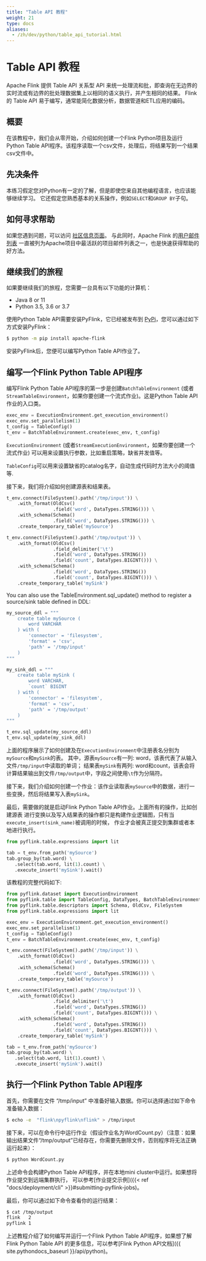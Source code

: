 ```yaml
---
title: "Table API 教程"
weight: 21
type: docs
aliases:
  - /zh/dev/python/table_api_tutorial.html
---
```

<!--
Licensed to the Apache Software Foundation (ASF) under one
or more contributor license agreements.  See the NOTICE file
distributed with this work for additional information
regarding copyright ownership.  The ASF licenses this file
to you under the Apache License, Version 2.0 (the
"License"); you may not use this file except in compliance
with the License.  You may obtain a copy of the License at

  http://www.apache.org/licenses/LICENSE-2.0

Unless required by applicable law or agreed to in writing,
software distributed under the License is distributed on an
"AS IS" BASIS, WITHOUT WARRANTIES OR CONDITIONS OF ANY
KIND, either express or implied.  See the License for the
specific language governing permissions and limitations
under the License.
-->

# Table API 教程



Apache Flink 提供 Table API 关系型 API 来统一处理流和批，即查询在无边界的实时流或有边界的批处理数据集上以相同的语义执行，并产生相同的结果。 Flink 的 Table API 易于编写，通常能简化数据分析，数据管道和ETL应用的编码。

## 概要

在该教程中，我们会从零开始，介绍如何创建一个Flink Python项目及运行Python Table API程序。该程序读取一个csv文件，处理后，将结果写到一个结果csv文件中。

## 先决条件

本练习假定您对Python有一定的了解，但是即使您来自其他编程语言，也应该能够继续学习。
它还假定您熟悉基本的关系操作，例如`SELECT`和`GROUP BY`子句。

## 如何寻求帮助

如果您遇到问题，可以访问 [社区信息页面](https://flink.apache.org/zh/community.html)。
与此同时，Apache Flink 的[用户邮件列表](https://flink.apache.org/zh/community.html#mailing-lists) 一直被列为Apache项目中最活跃的项目邮件列表之一，也是快速获得帮助的好方法。

## 继续我们的旅程

如果要继续我们的旅程，您需要一台具有以下功能的计算机：

* Java 8 or 11
* Python 3.5, 3.6 or 3.7

使用Python Table API需要安装PyFlink，它已经被发布到 [PyPi](https://pypi.org/project/apache-flink/)，您可以通过如下方式安装PyFlink：

```bash
$ python -m pip install apache-flink
```

安装PyFlink后，您便可以编写Python Table API作业了。

## 编写一个Flink Python Table API程序

编写Flink Python Table API程序的第一步是创建`BatchTableEnvironment`
(或者`StreamTableEnvironment`，如果你要创建一个流式作业)。这是Python Table API作业的入口类。

```python
exec_env = ExecutionEnvironment.get_execution_environment()
exec_env.set_parallelism(1)
t_config = TableConfig()
t_env = BatchTableEnvironment.create(exec_env, t_config)
```

`ExecutionEnvironment` (或者`StreamExecutionEnvironment`，如果你要创建一个流式作业)
可以用来设置执行参数，比如重启策略，缺省并发值等。

`TableConfig`可以用来设置缺省的catalog名字，自动生成代码时方法大小的阈值等.

接下来，我们将介绍如何创建源表和结果表。

```python
t_env.connect(FileSystem().path('/tmp/input')) \
    .with_format(OldCsv()
                 .field('word', DataTypes.STRING())) \
    .with_schema(Schema()
                 .field('word', DataTypes.STRING())) \
    .create_temporary_table('mySource')

t_env.connect(FileSystem().path('/tmp/output')) \
    .with_format(OldCsv()
                 .field_delimiter('\t')
                 .field('word', DataTypes.STRING())
                 .field('count', DataTypes.BIGINT())) \
    .with_schema(Schema()
                 .field('word', DataTypes.STRING())
                 .field('count', DataTypes.BIGINT())) \
    .create_temporary_table('mySink')
```

You can also use the TableEnvironment.sql_update() method to register a source/sink table defined in DDL:
```python
my_source_ddl = """
    create table mySource (
        word VARCHAR
    ) with (
        'connector' = 'filesystem',
        'format' = 'csv',
        'path' = '/tmp/input'
    )
"""

my_sink_ddl = """
    create table mySink (
        word VARCHAR,
        `count` BIGINT
    ) with (
        'connector' = 'filesystem',
        'format' = 'csv',
        'path' = '/tmp/output'
    )
"""

t_env.sql_update(my_source_ddl)
t_env.sql_update(my_sink_ddl)
```

上面的程序展示了如何创建及在`ExecutionEnvironment`中注册表名分别为`mySource`和`mySink`的表。
其中，源表`mySource`有一列: word，该表代表了从输入文件`/tmp/input`中读取的单词；
结果表`mySink`有两列: word和count，该表会将计算结果输出到文件`/tmp/output`中，字段之间使用`\t`作为分隔符。

接下来，我们介绍如何创建一个作业：该作业读取表`mySource`中的数据，进行一些变换，然后将结果写入表`mySink`。

最后，需要做的就是启动Flink Python Table API作业。上面所有的操作，比如创建源表
进行变换以及写入结果表的操作都只是构建作业逻辑图，只有当`execute_insert(sink_name)`被调用的时候，
作业才会被真正提交到集群或者本地进行执行。

```python
from pyflink.table.expressions import lit

tab = t_env.from_path('mySource')
tab.group_by(tab.word) \
   .select(tab.word, lit(1).count) \
   .execute_insert('mySink').wait()
```

该教程的完整代码如下:

```python
from pyflink.dataset import ExecutionEnvironment
from pyflink.table import TableConfig, DataTypes, BatchTableEnvironment
from pyflink.table.descriptors import Schema, OldCsv, FileSystem
from pyflink.table.expressions import lit

exec_env = ExecutionEnvironment.get_execution_environment()
exec_env.set_parallelism(1)
t_config = TableConfig()
t_env = BatchTableEnvironment.create(exec_env, t_config)

t_env.connect(FileSystem().path('/tmp/input')) \
    .with_format(OldCsv()
                 .field('word', DataTypes.STRING())) \
    .with_schema(Schema()
                 .field('word', DataTypes.STRING())) \
    .create_temporary_table('mySource')

t_env.connect(FileSystem().path('/tmp/output')) \
    .with_format(OldCsv()
                 .field_delimiter('\t')
                 .field('word', DataTypes.STRING())
                 .field('count', DataTypes.BIGINT())) \
    .with_schema(Schema()
                 .field('word', DataTypes.STRING())
                 .field('count', DataTypes.BIGINT())) \
    .create_temporary_table('mySink')

tab = t_env.from_path('mySource')
tab.group_by(tab.word) \
   .select(tab.word, lit(1).count) \
   .execute_insert('mySink').wait()
```

## 执行一个Flink Python Table API程序

首先，你需要在文件 “/tmp/input” 中准备好输入数据。你可以选择通过如下命令准备输入数据：

```bash
$ echo -e  "flink\npyflink\nflink" > /tmp/input
```

接下来，可以在命令行中运行作业（假设作业名为WordCount.py）（注意：如果输出结果文件“/tmp/output”已经存在，你需要先删除文件，否则程序将无法正确运行起来）：

```bash
$ python WordCount.py
```

上述命令会构建Python Table API程序，并在本地mini cluster中运行。如果想将作业提交到远端集群执行，
可以参考[作业提交示例]({{< ref "docs/deployment/cli" >}}#submitting-pyflink-jobs)。

最后，你可以通过如下命令查看你的运行结果：

```bash
$ cat /tmp/output
flink	2
pyflink	1
```

上述教程介绍了如何编写并运行一个Flink Python Table API程序，如果想了解Flink Python Table API
的更多信息，可以参考[Flink Python API文档]({{ site.pythondocs_baseurl }}/api/python)。
